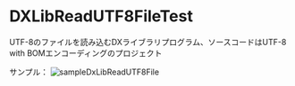# DXLibReadUTF8FileTest
UTF-8のファイルを読み込むDXライブラリプログラム、ソースコードはUTF-8 with BOMエンコーディングのプロジェクト

サンプル：
![sampleDxLibReadUTF8File](https://github.com/LegendaryGuard/DXLibReadUTF8FileTest/assets/49716252/1809b263-ed59-4be2-8873-b5d812baaa09)